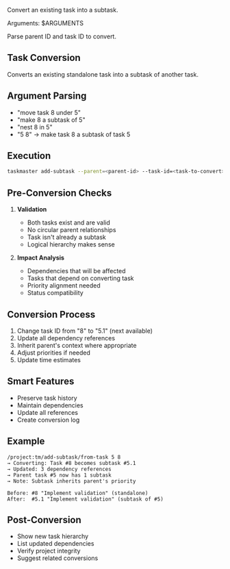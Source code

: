 Convert an existing task into a subtask.

Arguments: $ARGUMENTS

Parse parent ID and task ID to convert.

## Task Conversion

Converts an existing standalone task into a subtask of another task.

## Argument Parsing

- "move task 8 under 5"
- "make 8 a subtask of 5"
- "nest 8 in 5"
- "5 8" → make task 8 a subtask of task 5

## Execution

```bash
taskmaster add-subtask --parent=<parent-id> --task-id=<task-to-convert>
```

## Pre-Conversion Checks

1. **Validation**
   - Both tasks exist and are valid
   - No circular parent relationships
   - Task isn't already a subtask
   - Logical hierarchy makes sense

2. **Impact Analysis**
   - Dependencies that will be affected
   - Tasks that depend on converting task
   - Priority alignment needed
   - Status compatibility

## Conversion Process

1. Change task ID from "8" to "5.1" (next available)
2. Update all dependency references
3. Inherit parent's context where appropriate
4. Adjust priorities if needed
5. Update time estimates

## Smart Features

- Preserve task history
- Maintain dependencies
- Update all references
- Create conversion log

## Example

```
/project:tm/add-subtask/from-task 5 8
→ Converting: Task #8 becomes subtask #5.1
→ Updated: 3 dependency references
→ Parent task #5 now has 1 subtask
→ Note: Subtask inherits parent's priority

Before: #8 "Implement validation" (standalone)
After:  #5.1 "Implement validation" (subtask of #5)
```

## Post-Conversion

- Show new task hierarchy
- List updated dependencies
- Verify project integrity
- Suggest related conversions